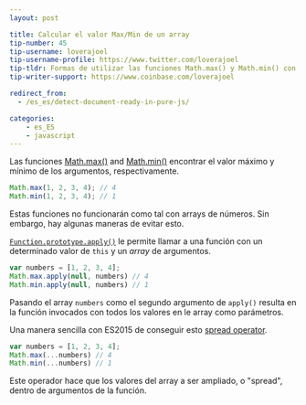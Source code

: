 ```yaml
---
layout: post

title: Calcular el valor Max/Min de un array
tip-number: 45
tip-username: loverajoel
tip-username-profile: https://www.twitter.com/loverajoel
tip-tldr: Formas de utilizar las funciones Math.max() y Math.min() con array de números
tip-writer-support: https://www.coinbase.com/loverajoel

redirect_from:
  - /es_es/detect-document-ready-in-pure-js/

categories:
    - es_ES
    - javascript
---
```


Las funciones [Math.max()](https://developer.mozilla.org/en-US/docs/Web/JavaScript/Reference/Global_Objects/Math/max) and [Math.min()](https://developer.mozilla.org/en-US/docs/Web/JavaScript/Reference/Global_Objects/Math/min) encontrar el valor máximo y mínimo de los argumentos, respectivamente.

```js
Math.max(1, 2, 3, 4); // 4
Math.min(1, 2, 3, 4); // 1
```

Estas funciones no funcionarán como tal con arrays de números. Sin embargo, hay algunas maneras de evitar esto.

[`Function.prototype.apply()`](https://developer.mozilla.org/en-US/docs/Web/JavaScript/Reference/Global_Objects/Function/apply) le permite llamar a una función con un determinado valor de `this` y un _array_ de argumentos.

```js
var numbers = [1, 2, 3, 4];
Math.max.apply(null, numbers) // 4
Math.min.apply(null, numbers) // 1
```

Pasando el array `numbers` como el segundo argumento de `apply()` resulta en la función invocados con todos los valores en le array como parámetros.

Una manera sencilla con ES2015 de conseguir esto [spread operator](https://developer.mozilla.org/en-US/docs/Web/JavaScript/Reference/Operators/Spread_operator).

```js
var numbers = [1, 2, 3, 4];
Math.max(...numbers) // 4
Math.min(...numbers) // 1
```

Este operador hace que los valores del array a ser ampliado, o "spread", dentro de argumentos de la función.

